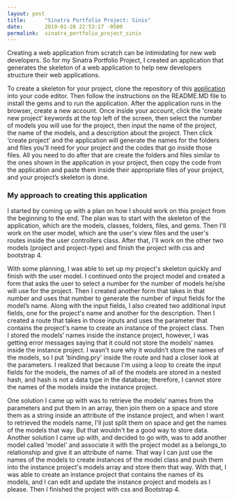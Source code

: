 ```yaml
---
layout: post
title:      "Sinatra Portfolio Project: Sinix"
date:       2019-01-28 22:53:17 -0500
permalink:  sinatra_portfolio_project_sinix
---
```



Creating a web application from scratch can be intimidating for new web developers. So for my Sinatra Portfolio Project, I created an application that generates the skeleton of a web application to help new developers structure their web applications. 

To create a skeleton for your project, clone the repository of this [application](http://github.com/Cheng0315/sinix) into your code editor. Then follow the instructions on the README.MD file to install the gems and to run the application. After the application runs in the browser, create a new account. Once inside your account, click the 'create new project’ keywords at the top left of the screen, then select the number of models you will use for the project, then input the name of the project, the name of the models, and a description about the project. Then click ‘create project’ and the application will generate the names for the folders and files you’ll need for your project and the codes that go inside those files. All you need to do after that are create the folders and files similar to the ones shown in the application in your project, then copy the code from the application and paste them inside their appropriate files of your project, and your project’s skeleton is done. 

### My approach to creating this application

I started by coming up with a plan on how I should work on this project from the beginning to the end. The plan was to start with the skeleton of the application, which are the models, classes, folders, files, and gems. Then I'll work on the user model, which are the user's view files and the user's routes inside the user controllers class. After that, I'll work on the other two models (project and project-type) and finish the project with css and bootstrap 4. 

With some planning, I was able to set up my project's skeleton quickly and finish with the user model. I continued onto the project model and created a form that asks the user to select a number for the number of models he/she will use for the project. Then I created another form that takes in that number and uses that number to generate the number of input fields for the model’s name. Along with the input fields, I also created two additional input fields, one for the project's name and another for the description. Then I created a route that takes in those inputs and uses the parameter that contains the project's name to create an instance of the project class. Then I stored the models’ names inside the instance project, however, I was getting error messages saying that it could not store the models’ names inside the instance project. I wasn't sure why it wouldn’t store the names of the models, so I put 'binding.pry' inside the route and had a closer look at the parameters. I realized that because I'm using a loop to create the input fields for the models, the names of all of the models are stored in a nested hash, and hash is not a data type in the database; therefore, I cannot store the names of the models inside the instance project. 

One solution I came up with was to retrieve the models’ names from the parameters and put them in an array, then join them on a space and store them as a string inside an attribute of the instance project, and when I want to retrieved the models name, I'll just split them on space and get the names of the models that way. But that wouldn't be a good way to store data. Another solution I came up with, and decided to go with, was to add another model called 'model' and associate it with the project model as a belongs_to relationship and give it an attribute of name. That way I can just use the names of the models to create instances of the model class and push them into the instance project's models array and store them that way. With that, I was able to create an instance project that contains the names of its models, and I can edit and update the instance project and models as I please. Then I finished the project with css and Bootstrap 4.

